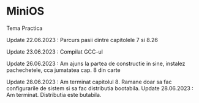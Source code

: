 # MiniOS
Tema Practica

Update 22.06.2023 : Parcurs pasii dintre capitolele 7 si 8.26

Update 23.06.2023 : Compilat GCC-ul 

Update 26.06.2023 : Am ajuns la partea de constructie in sine, instalez pachechetele, cca jumatatea cap. 8 din carte

Update 28.06.2023 : Am terminat capitolul 8. Ramane doar sa fac configurarile de sistem si sa fac distributia bootabila.
Update 28.06.2023 : Am terminat. Distributia este butabila.
